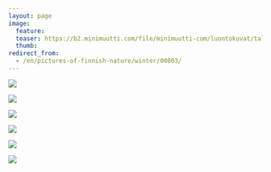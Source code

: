 ```yaml
---
layout: page
image:
  feature:
  teaser: https://b2.minimuutti.com/file/minimuutti-com/luontokuvat/talvi/IMG_0605-245px.jpg
  thumb:
redirect_from:
  - /en/pictures-of-finnish-nature/winter/00003/
---
```


[![](https://b2.minimuutti.com/file/minimuutti-com/luontokuvat/talvi/IMG_0604-800px.jpg)](https://dl.dropboxusercontent.com/sh/ea1wtnz7z734o12/AACE5vedD1KYdT8xgoqzRrJqa/luontokuvat/talvi/IMG_0604.jpg)

[![](https://b2.minimuutti.com/file/minimuutti-com/luontokuvat/talvi/IMG_0603-800px.jpg)](https://dl.dropboxusercontent.com/sh/ea1wtnz7z734o12/AACtP2e07XqlrdOdorDqx5twa/luontokuvat/talvi/IMG_0603.jpg)

[![](https://b2.minimuutti.com/file/minimuutti-com/luontokuvat/talvi/IMG_0608-800px.jpg)](https://dl.dropboxusercontent.com/sh/ea1wtnz7z734o12/AACKdQdvKULECz0nwkqJM93ja/luontokuvat/talvi/IMG_0608.jpg)

[![](https://b2.minimuutti.com/file/minimuutti-com/luontokuvat/talvi/IMG_0605-800px.jpg)](https://dl.dropboxusercontent.com/sh/ea1wtnz7z734o12/AAB8cPAkjauWL4THAapyaw1Pa/luontokuvat/talvi/IMG_0605.jpg)

[![](https://b2.minimuutti.com/file/minimuutti-com/luontokuvat/talvi/IMG_0610-800px.jpg)](https://dl.dropboxusercontent.com/sh/ea1wtnz7z734o12/AABx0dSQNgRrXQsjI1j00BV0a/luontokuvat/talvi/IMG_0610.jpg)

[![](https://b2.minimuutti.com/file/minimuutti-com/luontokuvat/talvi/IMG_0607-800px.jpg)](https://dl.dropboxusercontent.com/sh/ea1wtnz7z734o12/AAC-de5g0-78GCbNsJU0gC4na/luontokuvat/talvi/IMG_0607.jpg)
